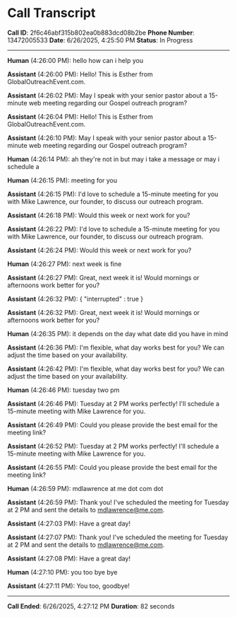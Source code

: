 # Call Transcript
**Call ID**: 2f6c46abf315b802ea0b883dcd08b2be
**Phone Number**: 13472005533
**Date**: 6/26/2025, 4:25:50 PM
**Status**: In Progress

---

**Human** (4:26:00 PM): hello how can i help you

**Assistant** (4:26:00 PM): Hello! This is Esther from GlobalOutreachEvent.com.

**Assistant** (4:26:02 PM):  May I speak with your senior pastor about a 15-minute web meeting regarding our Gospel outreach program?

**Assistant** (4:26:04 PM): Hello! This is Esther from GlobalOutreachEvent.com.

**Assistant** (4:26:10 PM):  May I speak with your senior pastor about a 15-minute web meeting regarding our Gospel outreach program?

**Human** (4:26:14 PM): ah they're not in but may i take a message or may i schedule a

**Human** (4:26:15 PM): meeting for you

**Assistant** (4:26:15 PM): I'd love to schedule a 15-minute meeting for you with Mike Lawrence, our founder, to discuss our outreach program.

**Assistant** (4:26:18 PM):  Would this week or next work for you?

**Assistant** (4:26:22 PM): I'd love to schedule a 15-minute meeting for you with Mike Lawrence, our founder, to discuss our outreach program.

**Assistant** (4:26:24 PM):  Would this week or next work for you?

**Human** (4:26:27 PM): next week is fine

**Assistant** (4:26:27 PM): Great, next week it is! Would mornings or afternoons work better for you?

**Assistant** (4:26:32 PM): { "interrupted" : true }

**Assistant** (4:26:32 PM): Great, next week it is! Would mornings or afternoons work better for you?

**Human** (4:26:35 PM): it depends on the day what date did you have in mind

**Assistant** (4:26:36 PM): I'm flexible, what day works best for you?  We can adjust the time based on your availability.

**Assistant** (4:26:42 PM): I'm flexible, what day works best for you?  We can adjust the time based on your availability.

**Human** (4:26:46 PM): tuesday two pm

**Assistant** (4:26:46 PM): Tuesday at 2 PM works perfectly! I'll schedule a 15-minute meeting with Mike Lawrence for you.

**Assistant** (4:26:49 PM):   Could you please provide the best email for the meeting link?

**Assistant** (4:26:52 PM): Tuesday at 2 PM works perfectly! I'll schedule a 15-minute meeting with Mike Lawrence for you.

**Assistant** (4:26:55 PM):   Could you please provide the best email for the meeting link?

**Human** (4:26:59 PM): mdlawrence at me dot com dot

**Assistant** (4:26:59 PM): Thank you! I've scheduled the meeting for Tuesday at 2 PM and sent the details to mdlawrence@me.com.

**Assistant** (4:27:03 PM):  Have a great day!

**Assistant** (4:27:07 PM): Thank you! I've scheduled the meeting for Tuesday at 2 PM and sent the details to mdlawrence@me.com.

**Assistant** (4:27:08 PM):  Have a great day!

**Human** (4:27:10 PM): you too bye bye

**Assistant** (4:27:11 PM): You too, goodbye!


---

**Call Ended**: 6/26/2025, 4:27:12 PM
**Duration**: 82 seconds
